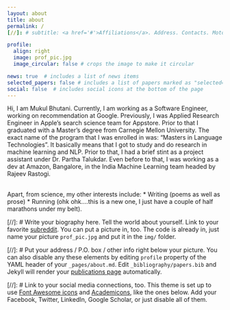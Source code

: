 ```yaml
---
layout: about
title: about
permalink: /
[//]: # subtitle: <a href='#'>Affiliations</a>. Address. Contacts. Moto. Etc.

profile:
  align: right
  image: prof_pic.jpg
  image_circular: false # crops the image to make it circular

news: true  # includes a list of news items
selected_papers: false # includes a list of papers marked as "selected={true}"
social: false  # includes social icons at the bottom of the page
---
```


Hi, I am Mukul Bhutani. Currently, I am working as a Software Engineer, working on recommendation at Google. Previously, I was Applied Research Engineer in Apple’s search science team for Appstore. Prior to that I graduated with a Master’s degree from Carnegie Mellon University.  The exact name of the program that I was enrolled in was: “Masters in Language Technologies”. It basically means that I got to study and do research in machine learning and NLP. Prior to that, I had a brief stint as a project assistant under Dr. Partha Talukdar.  Even before to that, I was working as a dev at Amazon, Bangalore,  in the India Machine Learning team headed by Rajeev Rastogi.

<br/>
Apart, from science, my other interests include: 
* Writing (poems as well as prose)
* Running (ohk ohk….this is a new one, I just have a couple of half marathons under my belt).

[//]: # Write your biography here. Tell the world about yourself. Link to your favorite [subreddit](http://reddit.com). You can put a picture in, too. The code is already in, just name your picture `prof_pic.jpg` and put it in the `img/` folder.

[//]: # Put your address / P.O. box / other info right below your picture. You can also disable any these elements by editing `profile` property of the YAML header of your `_pages/about.md`. Edit `_bibliography/papers.bib` and Jekyll will render your [publications page](/al-folio/publications/) automatically.

[//]: # Link to your social media connections, too. This theme is set up to use [Font Awesome icons](http://fortawesome.github.io/Font-Awesome/) and [Academicons](https://jpswalsh.github.io/academicons/), like the ones below. Add your Facebook, Twitter, LinkedIn, Google Scholar, or just disable all of them.
